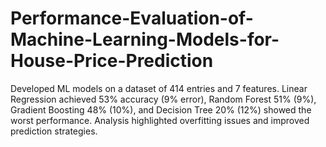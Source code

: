 # Performance-Evaluation-of-Machine-Learning-Models-for-House-Price-Prediction
Developed ML models on a dataset of 414 entries and 7 features. Linear Regression achieved 53% accuracy  (9% error), Random Forest 51% (9%), Gradient Boosting 48% (10%), and Decision Tree 20% (12%)  showed the worst performance. Analysis highlighted overfitting issues and improved prediction strategies.
